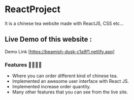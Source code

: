 # ReactProject

It is a chinese tea website made with ReactJS, CSS etc...

## Live Demo of this website :
Demo Link [https://beamish-dusk-c1a9f1.netlify.app]

 
### Features 🚀🚀🚀🚀
- Where you can order different kind of chinese tea.
- Implemented an awesome user interface with React JS.
- Implemented increase order quantity.
- Many other features that you can see from the live site.
